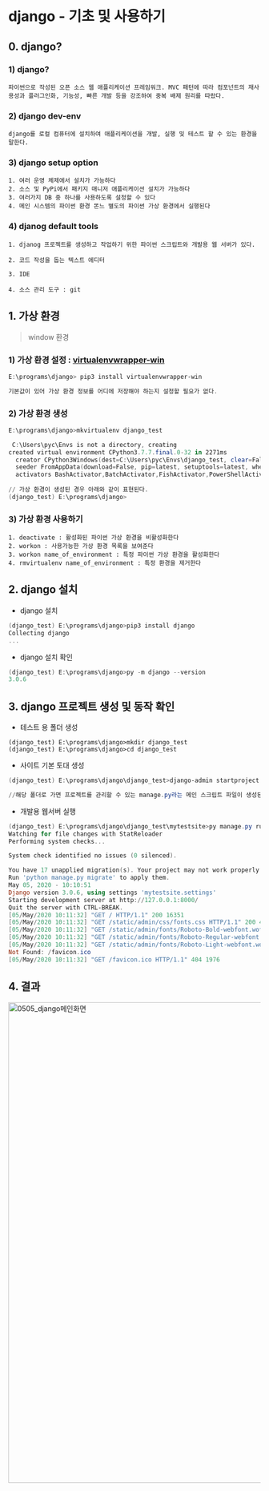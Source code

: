 # django - 기초 및 사용하기

## 0. django?

### 1) django?

```
파이썬으로 작성된 오픈 소스 웹 애플리케이션 프레임워크. MVC 패턴에 따라 컴포넌트의 재사용성과 플러그인화, 기능성, 빠른 개발 등을 강조하여 중복 배제 원리를 따랐다.
```

### 2) django dev-env

```
django를 로컬 컴퓨터에 설치하여 애플리케이션을 개발, 실행 및 테스트 할 수 있는 환경을 말한다.
```

### 3) django setup option

```
1. 여러 운영 체제에서 설치가 가능하다
2. 소스 및 PyPi에서 패키지 매니저 애플리케이션 설치가 가능하다
3. 여러가지 DB 중 하나를 사용하도록 설정할 수 있다
4. 메인 시스템의 파이썬 환경 똔느 별도의 파이썬 가상 환경에서 실행된다
```

### 4) djanog default tools

```
1. djanog 프로젝트를 생성하고 작업하기 위한 파이썬 스크립트와 개발용 웹 서버가 있다.

2. 코드 작성을 돕는 텍스트 에디터

3. IDE

4. 소스 관리 도구 : git
```

## 1. 가상 환경

> window 환경

### 1)  가상 환경 설정 : [virtualenvwrapper-win](https://pypi.python.org/pypi/virtualenvwrapper-win) 

```powershell
E:\programs\django> pip3 install virtualenvwrapper-win

기본값이 있어 가상 환경 정보를 어디에 저장해야 하는지 설정할 필요가 없다.
```

### 2) 가상 환경 생성

```powershell
E:\programs\django>mkvirtualenv django_test

 C:\Users\pyc\Envs is not a directory, creating
created virtual environment CPython3.7.7.final.0-32 in 2271ms
  creator CPython3Windows(dest=C:\Users\pyc\Envs\django_test, clear=False, global=False)
  seeder FromAppData(download=False, pip=latest, setuptools=latest, wheel=latest, via=copy, app_data_dir=C:\Users\pyc\AppData\Local\pypa\virtualenv\seed-app-data\v1.0.1)
  activators BashActivator,BatchActivator,FishActivator,PowerShellActivator,PythonActivator,XonshActivator
  
// 가상 환경이 생성된 경우 아래와 같이 표현된다.
(django_test) E:\programs\django>
```

### 3) 가상 환경 사용하기

```
1. deactivate : 활성화된 파이썬 가상 환경을 비활성화한다
2. workon : 사용가능한 가상 환경 목록을 보여준다
3. workon name_of_environment : 특정 파이썬 가상 환경을 활성화한다
4. rmvirtualenv name_of_environment : 특정 환경을 제거한다
```



## 2. django 설치

* django 설치

```powershell
(django_test) E:\programs\django>pip3 install django
Collecting django
...
```

* django 설치 확인

```powershell
(django_test) E:\programs\django>py -m django --version
3.0.6
```

## 3. django 프로젝트 생성 및 동작 확인

* 테스트 용 폴더 생성

```
(django_test) E:\programs\django>mkdir django_test
(django_test) E:\programs\django>cd django_test
```

* 사이트 기본 토대 생성

```powershell
(django_test) E:\programs\django\django_test>django-admin startproject mytestsite

//해당 폴더로 가면 프로젝트를 관리할 수 있는 manage.py라는 메인 스크립트 파일이 생성된 것을 확인할 수 있다.
```

* 개발용 웹서버 실행

```powershell
(django_test) E:\programs\django\django_test\mytestsite>py manage.py runserver
Watching for file changes with StatReloader
Performing system checks...

System check identified no issues (0 silenced).

You have 17 unapplied migration(s). Your project may not work properly until you apply the migrations for app(s): admin, auth, contenttypes, sessions.
Run 'python manage.py migrate' to apply them.
May 05, 2020 - 10:10:51
Django version 3.0.6, using settings 'mytestsite.settings'
Starting development server at http://127.0.0.1:8000/
Quit the server with CTRL-BREAK.
[05/May/2020 10:11:32] "GET / HTTP/1.1" 200 16351
[05/May/2020 10:11:32] "GET /static/admin/css/fonts.css HTTP/1.1" 200 423
[05/May/2020 10:11:32] "GET /static/admin/fonts/Roboto-Bold-webfont.woff HTTP/1.1" 200 86184
[05/May/2020 10:11:32] "GET /static/admin/fonts/Roboto-Regular-webfont.woff HTTP/1.1" 200 85876
[05/May/2020 10:11:32] "GET /static/admin/fonts/Roboto-Light-webfont.woff HTTP/1.1" 200 85692
Not Found: /favicon.ico
[05/May/2020 10:11:32] "GET /favicon.ico HTTP/1.1" 404 1976
```

## 4. 결과

<img width="960" alt="0505_django메인화면" src="https://user-images.githubusercontent.com/55272324/81029476-12e3b780-8ec0-11ea-9f73-7ee30be9c78f.PNG">





